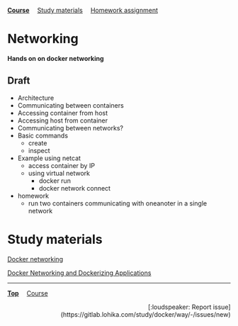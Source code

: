 **[Course](../README.md)**
&emsp;[Study materials](#study-materials)
&emsp;[Homework assignment](./homework/README.md)

# Networking

**Hands on on docker networking**

## Draft
- Architecture
- Communicating between containers
- Accessing container from host
- Accessing host from container
- Communicating between networks?
- Basic commands
  - create
  - inspect
- Example using netcat
  - access container by IP
  - using virtual network
    - docker run
    - docker network connect
- homework
  - run two containers communicating with oneanoter in a single network

# Study materials

[Docker networking](https://capgemini.udemy.com/course/learn-docker/learn/lecture/7894034#overview)

[Docker Networking and Dockerizing Applications](https://capgemini.udemy.com/course/docker-tutorial/learn/lecture/16396228#overview)

---
**[Top](#)**
&emsp;[Course](/README.md)
<div align="right">[:loudspeaker: Report issue](https://gitlab.lohika.com/study/docker/way/-/issues/new)</div>
